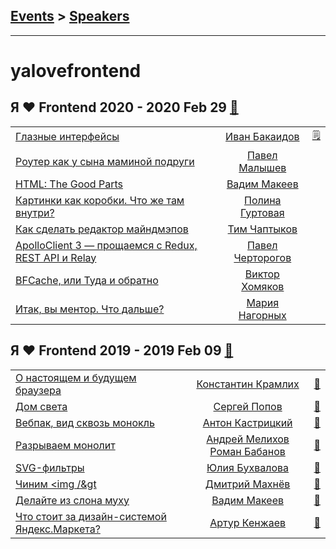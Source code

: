 ## [Events](../README.md) > [Speakers](../speakers.md)
---

# yalovefrontend

## Я ❤ Frontend 2020 - 2020 Feb 29 [:movie_camera:](https://www.youtube.com/playlist?list=PLKaafC45L_SRLlyOzp6xBMUh0kn2eQBUd)
| | | |
| --- | :---: | --- |
| [Глазные интерфейсы](https://youtu.be/nyUvUyyZeEA)  |  [Иван Бакаидов](../../speakers/Иван%20Бакаидов.md)  |   [:spiral_notepad:](https://m.habr.com/ru/company/yandex/blog/492162/) |
| [Роутер как у сына маминой подруги](https://youtu.be/kf5zccSyEso)  |  [Павел Малышев](../../speakers/Павел%20Малышев.md)  |    |
| [HTML: The Good Parts](https://youtu.be/A4tglcel7Ac)  |  [Вадим Макеев](../../speakers/Вадим%20Макеев.md)  |    |
| [Картинки как коробки. Что же там внутри?](https://youtu.be/CMlXUS6e46w)  |  [Полина Гуртовая](../../speakers/Полина%20Гуртовая.md)  |    |
| [Как сделать редактор майндмэпов](https://youtu.be/Pl1Gw14pS2I)  |  [Тим Чаптыков](../../speakers/Тим%20Чаптыков.md)  |    |
| [ApolloClient 3 — прощаемся с Redux, REST API и Relay](https://youtu.be/5h7zX45YPuQ)  |  [Павел Черторогов](../../speakers/Павел%20Черторогов.md)  |    |
| [BFCache, или Туда и обратно](https://youtu.be/vz2IsHcSaKE)  |  [Виктор Хомяков](../../speakers/Виктор%20Хомяков.md)  |    |
| [Итак, вы ментор. Что дальше?](https://youtu.be/yxtFgqUc_Tw)  |  [Мария Нагорных](../../speakers/Мария%20Нагорных.md)  |    |
## Я ❤ Frontend 2019 - 2019 Feb 09 [:movie_camera:](https://www.youtube.com/playlist?list=PLKaafC45L_SQuhSpooDiNrIIPqeLY3mCp)
| | | |
| --- | :---: | --- |
| [О настоящем и будущем браузера](https://www.youtube.com/watch?v=6OLVN_gprow)  |  [Константин Крамлих](../../speakers/Константин%20Крамлих.md)  | [:notebook:](https://yadi.sk/i/JH5CHqg91MUcmA)   |
| [Дом света](https://www.youtube.com/watch?v=x7hjgkfk3nY)  |  [Сергей Попов](../../speakers/Сергей%20Попов.md)  | [:notebook:](https://yadi.sk/i/ZoTrr3yp2tLziQ)   |
| [Вебпак, вид сквозь монокль](https://www.youtube.com/watch?v=Tg8IVbvturM)  |  [Антон Кастрицкий](../../speakers/Антон%20Кастрицкий.md)  | [:notebook:](https://yadi.sk/i/9oydqY8iwcY__A)   |
| [Разрываем монолит](https://www.youtube.com/watch?v=4hojifgc4wA)  |  [Андрей Мелихов](../../speakers/Андрей%20Мелихов.md)  [Роман Бабанов](../../speakers/Роман%20Бабанов.md)  | [:notebook:](https://yadi.sk/i/DI_LU9KyRto3GQ)   |
| [SVG-фильтры](https://www.youtube.com/watch?v=gZPUBDu6DOo)  |  [Юлия Бухвалова](../../speakers/Юлия%20Бухвалова.md)  | [:notebook:](https://yadi.sk/d/NhnpVXsEgnGcgg)   |
| [Чиним &lt;img &#x2F;&amp;gt](https://www.youtube.com/watch?v=zyzXgjEyi2M)  |  [Дмитрий Махнёв](../../speakers/Дмитрий%20Махнёв.md)  | [:notebook:](https://yadi.sk/i/bsqPZPXjask4NQ)   |
| [Делайте из слона муху](https://www.youtube.com/watch?v=JPbFcQMyzaY)  |  [Вадим Макеев](../../speakers/Вадим%20Макеев.md)  | [:notebook:](https://yadi.sk/i/UtVlJJGRQQ7ltA)   |
| [Что стоит за дизайн-системой Яндекс.Маркета?](https://www.youtube.com/watch?v=emqXam-SPU8)  |  [Артур Кенжаев](../../speakers/Артур%20Кенжаев.md)  | [:notebook:](https://yadi.sk/i/ftGS3nB4x9xLSA)   |
